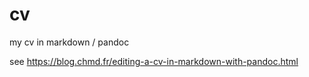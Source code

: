 # cv
my cv in markdown / pandoc

see https://blog.chmd.fr/editing-a-cv-in-markdown-with-pandoc.html

